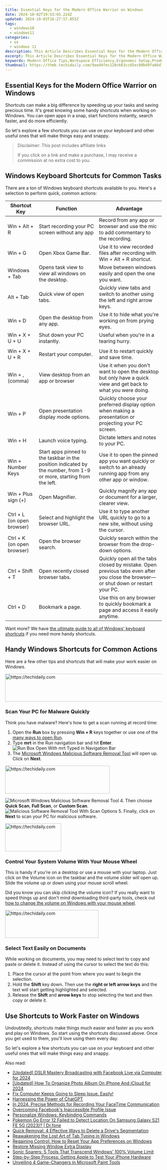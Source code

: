 ```yaml
---
title: Essential Keys for the Modern Office Warrior on Windows
date: 2024-10-02T19:53:03.224Z
updated: 2024-10-03T16:27:57.055Z
tags:
  - windows10
  - windows11
categories:
  - os
  - windows 11
description: This Article Describes Essential Keys for the Modern Office Warrior on Windows
excerpt: This Article Describes Essential Keys for the Modern Office Warrior on Windows
keywords: Modern Office Tips,Workspace Efficiency,Ergonomic Setup,Productivity Tech,Multitasking Strategies,Digital Organization,Windows Office Guide
thumbnail: https://thmb.techidaily.com/9aed4fec120c663cc65ec80b49fa66d7e36432e1c4df6a6b1774af8a2632d479.jpg
---
```


## Essential Keys for the Modern Office Warrior on Windows

 Shortcuts can make a big difference by speeding up your tasks and saving precious time. It's great knowing some handy shortcuts when working on Windows. You can open apps in a snap, start functions instantly, search faster, and do more efficiently.

 So let's explore a few shortcuts you can use on your keyboard and other useful ones that will make things easy and snappy.

>  Disclaimer: This post includes affiliate links
>
>  If you click on a link and make a purchase, I may receive a commission at no extra cost to you.
>

## Windows Keyboard Shortcuts for Common Tasks

 There are a ton of Windows keyboard shortcuts available to you. Here's a selection to perform quick, common actions:

| Shortcut Key               | Function                                                                                                            | Advantage                                                                                                                         |
| -------------------------- | ------------------------------------------------------------------------------------------------------------------- | --------------------------------------------------------------------------------------------------------------------------------- |
| Win + Alt + R              | Start recording your PC screen without any app                                                                      | Record from any app or browser and use the mic to add commentary to the recording.                                                |
| Win + G                    | Open Xbox Game Bar.                                                                                                 | Use it to view recorded files after recording with Win + Alt + R shortcut.                                                        |
| Windows + Tab              | Opens task view to view all windows on the desktop.                                                                 | Move between windows easily and open the one you want.                                                                            |
| Alt + Tab                  | Quick view of open tabs.                                                                                            | Quickly view tabs and switch to another using the left and right arrow keys.                                                      |
| Win + D                    | Open the desktop from any app.                                                                                      | Use it to hide what you're working on from prying eyes.                                                                           |
| Win + X + U + U            | Shut down your PC instantly.                                                                                        | Useful when you're in a tearing hurry.                                                                                            |
|                            |                                                                                                                     |                                                                                                                                   |
| Win + X + U + R            | Restart your computer.                                                                                              | Use it to restart quickly and save time.                                                                                          |
| Win + , (comma)            | View desktop from an app or browser                                                                                 | Use it when you don't want to open the desktop but only have a quick view and get back to what you were doing.                    |
| Win + P                    | Open presentation display mode options.                                                                             | Quickly choose your preferred display option when making a presentation or projecting your PC screen.                             |
| Win + H                    | Launch voice typing.                                                                                                | Dictate letters and notes to your PC.                                                                                             |
| Win + Number Keys          | Start apps pinned to the taskbar in the position indicated by the number, from 1-9 or more, starting from the left. | Use it to open the pinned app you want quickly or switch to an already running app from any other app or window.                  |
| Win + Plus sign (+)        | Open Magnifier.                                                                                                     | Quickly magnify any app or document for a larger, clearer view.                                                                   |
| Ctrl + L (on open browser) | Select and highlight the browser URL.                                                                               | Use it to type another URL quickly to go to a new site, without using the cursor.                                                 |
| Ctrl + K (on open browser) | Open the browser search.                                                                                            | Quickly search within the browser from the drop-down options.                                                                     |
| Ctrl + Shift + T           | Open recently closed browser tabs.                                                                                  | Quickly open all the tabs closed by mistake. Open previous tabs even after you close the browser—or shut down or restart your PC. |
| Ctrl + D                   | Bookmark a page.                                                                                                    | Use this on any browser to quickly bookmark a page and access it easily anytime.                                                  |

 Want more? We have [the ultimate guide to all of Windows' keyboard shortcuts](https://www.makeuseof.com/windows-11-keyboard-shortcuts/) if you need more handy shortcuts.

## Handy Windows Shortcuts for Common Actions

 Here are a few other tips and shortcuts that will make your work easier on Windows.

<!-- affiliate ads begin -->
<a href="https://ephamedtechinc.pxf.io/c/5597632/2126492/26400" target="_top" id="2126492">
  <img src="//a.impactradius-go.com/display-ad/26400-2126492" border="0" alt="https://techidaily.com" width="640" height="90"/>
</a>
<img height="0" width="0" src="https://ephamedtechinc.pxf.io/i/5597632/2126492/26400" style="position:absolute;visibility:hidden;" border="0" />
<!-- affiliate ads end -->

### Scan Your PC for Malware Quickly

 Think you have malware? Here's how to get a scan running at record time:

1. Open the **Run** box by pressing **Win + R** keys together or use one of the [many ways to open Run](https://www.makeuseof.com/windows-open-run-command-dialog-box/).
2. Type **mrt** in the Run navigation bar and hit **Enter**.  
![Run Box Open With mrt Typed in Navigation Bar](https://static1.makeuseofimages.com/wordpress/wp-content/uploads/2023/05/type-mrt-in-run-box.jpg)
3. The [Microsoft Windows Malicious Software Removal Tool](https://www.makeuseof.com/microsoft-malicious-software-removal-tool-guide/) will open up. Click on **Next**.  

<!-- affiliate ads begin -->
<a href="https://aligracehair.sjv.io/c/5597632/2135402/19272" target="_top" id="2135402">
  <img src="//a.impactradius-go.com/display-ad/19272-2135402" border="0" alt="https://techidaily.com" width="336" height="90"/>
</a>
<img height="0" width="0" src="https://aligracehair.sjv.io/i/5597632/2135402/19272" style="position:absolute;visibility:hidden;" border="0" />
<!-- affiliate ads end -->

![Microsoft Windows Malicious Software Removal Tool](https://static1.makeuseofimages.com/wordpress/wp-content/uploads/2023/05/malicious-software-removal-tool.jpg)
4. Then choose **Quick Scan**, **Full Scan**, or **Custom Scan**.  
![Malicious Software Removal Tool With Scan Options](https://static1.makeuseofimages.com/wordpress/wp-content/uploads/2023/05/choose-scan-type-to-scan-for-malware.jpg)
5. Finally, click on **Next** to scan your PC for malicious software.

<!-- affiliate ads begin -->
<a href="https://25home.pxf.io/c/5597632/2148639/16836" target="_top" id="2148639">
  <img src="//a.impactradius-go.com/display-ad/16836-2148639" border="0" alt="https://techidaily.com" width="180" height="90"/>
</a>
<img height="0" width="0" src="https://25home.pxf.io/i/5597632/2148639/16836" style="position:absolute;visibility:hidden;" border="0" />
<!-- affiliate ads end -->

### Control Your System Volume With Your Mouse Wheel

 This is handy if you're on a desktop or use a mouse with your laptop. Just click on the Volume icon on the taskbar and the volume slider will open up. Slide the volume up or down using your mouse scroll wheel.

 Did you know you can skip clicking the volume icon? If you really want to speed things up and don't mind downloading third-party tools, check out [how to change the volume on Windows with your mouse wheel](https://www.makeuseof.com/windows-11-volume-mouse-wheel/).

<!-- affiliate ads begin -->
<a href="https://laganoo.pxf.io/c/5597632/1528700/16446" target="_top" id="1528700">
  <img src="//a.impactradius-go.com/display-ad/16446-1528700" border="0" alt="https://techidaily.com" width="300" height="90"/>
</a>
<img height="0" width="0" src="https://laganoo.pxf.io/i/5597632/1528700/16446" style="position:absolute;visibility:hidden;" border="0" />
<!-- affiliate ads end -->

### Select Text Easily on Documents

 While working on documents, you may need to select text to copy and paste or delete it. Instead of using the cursor to select the text do this:

1. Place the cursor at the point from where you want to begin the selection.
2. Hold the **Shift** key down. Then use the **right or left arrow keys** and the text will start getting highlighted and selected.
3. Release the **Shift** and **arrow keys** to stop selecting the text and then copy or delete it.

## Use Shortcuts to Work Faster on Windows

 Undoubtedly, shortcuts make things much easier and faster as you work and play on Windows. So start using the shortcuts discussed above. Once you get used to them, you'll love using them every day.

 So let's explore a few shortcuts you can use on your keyboard and other useful ones that will make things easy and snappy.

<span class="atpl-alsoreadstyle">Also read:</span>
<div><ul>
<li><a href="https://facebook-video-content.techidaily.com/updated-dslr-mastery-broadcasting-with-facebook-live-via-computer-for-2024/"><u>[Updated] DSLR Mastery Broadcasting with Facebook Live via Computer for 2024</u></a></li>
<li><a href="https://article-helps.techidaily.com/updated-how-to-organize-photo-album-on-iphone-and-icloud-for-2024/"><u>[Updated] How To Organize Photo Album On iPhone And iCloud for 2024</u></a></li>
<li><a href="https://common-error.techidaily.com/1723209420268-fix-computer-keeps-going-to-sleep-issue-easily/"><u>Fix Computer Keeps Going to Sleep Issue. Easily!</u></a></li>
<li><a href="https://tech-haven.techidaily.com/harnessing-the-power-of-chatgpt/"><u>Harnessing the Power of ChatGPT</u></a></li>
<li><a href="https://desktop-recording.techidaily.com/in-2024-precise-methods-for-recording-your-facetime-communication/"><u>In 2024, Precise Methods for Recording Your FaceTime Communication</u></a></li>
<li><a href="https://facebook.techidaily.com/overcoming-facebooks-inaccessible-profile-issue/"><u>Overcoming Facebook's Inaccessible Profile Issue</u></a></li>
<li><a href="https://win11-tips.techidaily.com/personalize-windows-keybinding-commands/"><u>Personalize Windows: Keybinding Commands</u></a></li>
<li><a href="https://change-location.techidaily.com/pokemon-go-error-12-failed-to-detect-location-on-samsung-galaxy-s21-fe-5g-2023-drfone-by-drfone-virtual-android/"><u>Pokemon Go Error 12 Failed to Detect Location On Samsung Galaxy S21 FE 5G (2023)? | Dr.fone</u></a></li>
<li><a href="https://win11-tips.techidaily.com/quick-removal-4-effective-ways-to-delete-a-drives-segmentation/"><u>Quick Removal: 4 Effective Ways to Delete a Drive's Segmentation</u></a></li>
<li><a href="https://win11-tips.techidaily.com/reawakening-the-lost-art-of-tab-typing-in-windows/"><u>Reawakening the Lost Art of Tab Typing in Windows</u></a></li>
<li><a href="https://win11-tips.techidaily.com/regaining-control-how-to-reset-your-app-preferences-on-windows/"><u>Regaining Control: How to Reset Your App Preferences on Windows</u></a></li>
<li><a href="https://win11-tips.techidaily.com/restore-missing-window-extra-display/"><u>Restore Missing Window Extra Display</u></a></li>
<li><a href="https://win11-tips.techidaily.com/sonic-soarers-5-tools-that-transcend-windows-100-volume-limit/"><u>Sonic Soarers: 5 Tools That Transcend Windows’ 100% Volume Limit</u></a></li>
<li><a href="https://fox-that.techidaily.com/step-by-step-process-getting-apple-to-test-your-iphone-hardware/"><u>Step-by-Step Process: Getting Apple to Test Your iPhone Hardware</u></a></li>
<li><a href="https://win11-tips.techidaily.com/unveiling-4-game-changers-in-microsoft-paint-tools/"><u>Unveiling 4 Game-Changers in Microsoft Paint Tools</u></a></li>
</ul></div>

<ins class="adsbygoogle"
      style="display:block"
      data-ad-client="ca-pub-7571918770474297"
      data-ad-slot="8358498916"
      data-ad-format="auto"
      data-full-width-responsive="true"></ins>
    
